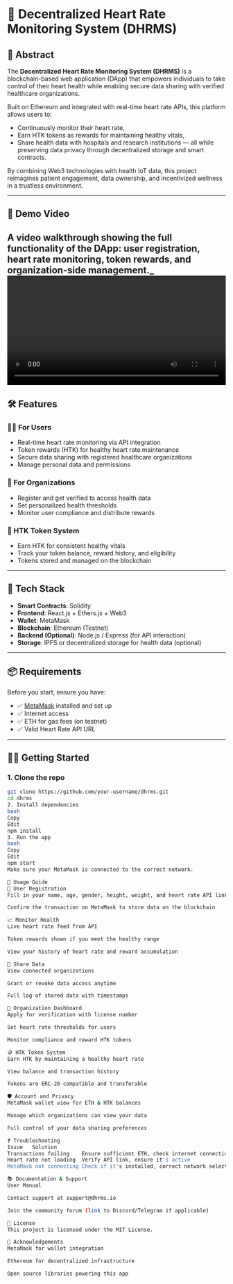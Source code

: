 # 💓 Decentralized Heart Rate Monitoring System (DHRMS)

## 📖 Abstract

The **Decentralized Heart Rate Monitoring System (DHRMS)** is a blockchain-based web application (DApp) that empowers individuals to take control of their heart health while enabling secure data sharing with verified healthcare organizations. 

Built on Ethereum and integrated with real-time heart rate APIs, this platform allows users to:
- Continuously monitor their heart rate,
- Earn HTK tokens as rewards for maintaining healthy vitals,
- Share health data with hospitals and research institutions — all while preserving data privacy through decentralized storage and smart contracts.

By combining Web3 technologies with health IoT data, this project reimagines patient engagement, data ownership, and incentivized wellness in a trustless environment.

---

## 🎥 Demo Video

A video walkthrough showing the full functionality of the DApp: user registration, heart rate monitoring, token rewards, and organization-side management._
<video src="video1912015755.mp4" controls width="100%"></video> 
---

## 🛠️ Features

### 🧍‍♂️ For Users
- Real-time heart rate monitoring via API integration
- Token rewards (HTK) for healthy heart rate maintenance
- Secure data sharing with registered healthcare organizations
- Manage personal data and permissions

### 🏥 For Organizations
- Register and get verified to access health data
- Set personalized health thresholds
- Monitor user compliance and distribute rewards

### 🎁 HTK Token System
- Earn HTK for consistent healthy vitals
- Track your token balance, reward history, and eligibility
- Tokens stored and managed on the blockchain

---

## 🧰 Tech Stack

- **Smart Contracts**: Solidity
- **Frontend**: React.js + Ethers.js + Web3
- **Wallet**: MetaMask
- **Blockchain**: Ethereum (Testnet)
- **Backend (Optional)**: Node.js / Express (for API interaction)
- **Storage**: IPFS or decentralized storage for health data (optional)

---

## 📦 Requirements

Before you start, ensure you have:
- ✅ [MetaMask](https://metamask.io/) installed and set up
- ✅ Internet access
- ✅ ETH for gas fees (on testnet)
- ✅ Valid Heart Rate API URL

---

## 🧑‍💻 Getting Started

### 1. Clone the repo
```bash
git clone https://github.com/your-username/dhrms.git
cd dhrms
2. Install dependencies
bash
Copy
Edit
npm install
3. Run the app
bash
Copy
Edit
npm start
Make sure your MetaMask is connected to the correct network.

📝 Usage Guide
🔐 User Registration
Fill in your name, age, gender, height, weight, and heart rate API link

Confirm the transaction on MetaMask to store data on the blockchain

📈 Monitor Health
Live heart rate feed from API

Token rewards shown if you meet the healthy range

View your history of heart rate and reward accumulation

🔗 Share Data
View connected organizations

Grant or revoke data access anytime

Full log of shared data with timestamps

🏥 Organization Dashboard
Apply for verification with license number

Set heart rate thresholds for users

Monitor compliance and reward HTK tokens

🪙 HTK Token System
Earn HTK by maintaining a healthy heart rate

View balance and transaction history

Tokens are ERC-20 compatible and transferable

🛡️ Account and Privacy
MetaMask wallet view for ETH & HTK balances

Manage which organizations can view your data

Full control of your data sharing preferences

❓ Troubleshooting
Issue	Solution
Transactions failing	Ensure sufficient ETH, check internet connection
Heart rate not loading	Verify API link, ensure it's active
MetaMask not connecting	Check if it's installed, correct network selected

📚 Documentation & Support
User Manual

Contact support at support@dhrms.io

Join the community forum (link to Discord/Telegram if applicable)

📄 License
This project is licensed under the MIT License.

🙌 Acknowledgements
MetaMask for wallet integration

Ethereum for decentralized infrastructure

Open source libraries powering this app
